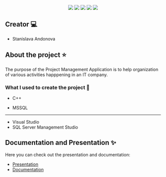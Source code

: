 
   <p align = "center">
   <img src = "https://img.shields.io/github/languages/count/srandonova18/scale-focus-internship?style=for-the-badge">
   <img src = "https://img.shields.io/github/contributors/srandonova18/scale-focus-internship?style=for-the-badge">
   <img src = "https://img.shields.io/github/repo-size/srandonova18/scale-focus-internship?style=for-the-badge">
   <img src = "https://img.shields.io/github/last-commit/srandonova18/scale-focus-internship?style=for-the-badge">
   <img src = "https://img.shields.io/github/languages/top/srandonova18/scale-focus-internship?style=for-the-badge">

## Creator 💻

- Stanislava Andonova

## About the project ⭐️

The purpose of the Project Management Application is to help organization of various activities happpening in an IT company.

### What I used to create the project 💫

* C++

* MSSQL

---

* Visual Studio
* SQL Server Management Studio

## Documentation and Presentation ✨

Here you can check out the presentation and documentation:

* [Presentation](https://codingburgas-my.sharepoint.com/:p:/g/personal/srandonova18_codingburgas_bg/EbPNa2RHLPVOiY05q2KwRK8BSHFte2WvQYG1YCKd0y1ugA?e=uYRocx)
* [Documentation](https://codingburgas-my.sharepoint.com/:b:/g/personal/srandonova18_codingburgas_bg/ESnOzBnykQNNphUmeHbUEsoBpAeZEkCfTFVURPAEwzVyVw?e=UwbpI4)
